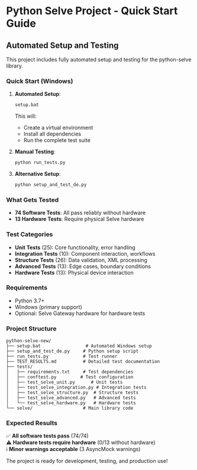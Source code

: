# Python Selve Project - Quick Start Guide

## Automated Setup and Testing

This project includes fully automated setup and testing for the python-selve library.

### Quick Start (Windows)

1. **Automated Setup**:
   ```cmd
   setup.bat
   ```
   This will:
   - Create a virtual environment
   - Install all dependencies
   - Run the complete test suite

2. **Manual Testing**:
   ```cmd
   python run_tests.py
   ```

3. **Alternative Setup**:
   ```cmd
   python setup_and_test_de.py
   ```

### What Gets Tested

- **74 Software Tests**: All pass reliably without hardware
- **13 Hardware Tests**: Require physical Selve hardware

### Test Categories

- **Unit Tests** (25): Core functionality, error handling
- **Integration Tests** (10): Component interaction, workflows  
- **Structure Tests** (26): Data validation, XML processing
- **Advanced Tests** (13): Edge cases, boundary conditions
- **Hardware Tests** (13): Physical device interaction

### Requirements

- Python 3.7+
- Windows (primary support)
- Optional: Selve Gateway hardware for hardware tests

### Project Structure

```
python-selve-new/
├── setup.bat                 # Automated Windows setup
├── setup_and_test_de.py     # Python setup script
├── run_tests.py             # Test runner
├── TEST_RESULTS.md          # Detailed test documentation
├── tests/
│   ├── requirements.txt     # Test dependencies
│   ├── conftest.py         # Test configuration
│   ├── test_selve_unit.py      # Unit tests
│   ├── test_selve_integration.py # Integration tests
│   ├── test_selve_structure.py  # Structure tests
│   ├── test_selve_advanced.py   # Advanced tests
│   └── test_selve_hardware.py   # Hardware tests
└── selve/                   # Main library code
```

### Expected Results

✅ **All software tests pass** (74/74)  
⚠️ **Hardware tests require hardware** (0/13 without hardware)  
ℹ️ **Minor warnings acceptable** (3 AsyncMock warnings)

The project is ready for development, testing, and production use!
